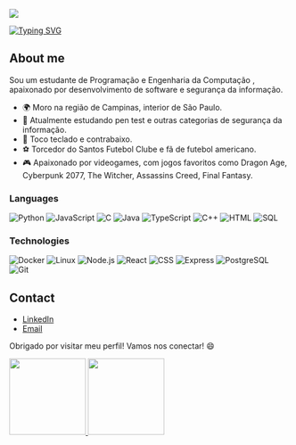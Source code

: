 [![](profile.gif)](https://www.seuwebsite.com)

[![Typing SVG](https://readme-typing-svg.demolab.com?font=Fira+Code&size=34&pause=1000&color=247FA7&random=false&width=435&lines=Ol%C3%A1!+Sou+o+Marco%2C;dev+full+stack+e;formando+em;Eng.+da+Computa%C3%A7%C3%A3o)](https://git.io/typing-svg)

## About me

Sou um estudante de Programação e Engenharia da Computação , apaixonado por desenvolvimento de software e segurança da informação.

- 🌍 Moro na região de Campinas, interior de São Paulo.
- 💼 Atualmente estudando pen test e outras categorias de segurança da informação.
- 🎹 Toco teclado e contrabaixo.
- ⚽ Torcedor do Santos Futebol Clube e fã de futebol americano.
- 🎮 Apaixonado por videogames, com jogos favoritos como Dragon Age, Cyberpunk 2077, The Witcher, Assassins Creed, Final Fantasy.

### Languages

![Python](https://img.shields.io/badge/-Python-000?&logo=Python)
![JavaScript](https://img.shields.io/badge/-JavaScript-000?&logo=JavaScript)
![C](https://img.shields.io/badge/-C-000?&logo=C)
![Java](https://img.shields.io/badge/-Java-000?&logo=Java&logoColor=007396)
![TypeScript](https://img.shields.io/badge/-TypeScript-000?&logo=TypeScript)
![C++](https://img.shields.io/badge/-C++-000?&logo=c%2b%2b&logoColor=00599C)
![HTML](https://img.shields.io/badge/-HTML-000?&logo=HTML5)
![SQL](https://img.shields.io/badge/-SQL-000?&logo=MySQL)

### Technologies

![Docker](https://img.shields.io/badge/-Docker-000?&logo=Docker)
![Linux](https://img.shields.io/badge/-Linux-000?&logo=Linux)
![Node.js](https://img.shields.io/badge/-Node.js-000?&logo=node.js)
![React](https://img.shields.io/badge/-React-000?&logo=React)
![CSS](https://img.shields.io/badge/-CSS-000?&logo=CSS3)
![Express](https://img.shields.io/badge/-Express-000?&logo=express)
![PostgreSQL](https://img.shields.io/badge/-PostgreSQL-000?&logo=postgresql)
![Git](https://img.shields.io/badge/-Git-000?&logo=Git)
<!--
## Projects

### API ToDo List (https://github.com/marcopezzote/task-management-api)
Lista de tarefas com funcionalidades para auxiliar pessoas com TDAH.

### [Nome do Projeto 2](https://github.com/seuusuario/projeto2)
Descrição breve do projeto 2.

### [Nome do Projeto 3](https://github.com/seuusuario/projeto3)
Descrição breve do projeto 3. -->

## Contact

- [LinkedIn](https://www.linkedin.com/in/marcopezzote)
- [Email](mailto:pezzote@gmail.com)


Obrigado por visitar meu perfil! Vamos nos conectar! 😄

<a href="https://github.com/marcopezzote">
  <img height="137px" src="https://github-readme-stats.vercel.app/api?username=marcopezzote&hide_title=true&hide_border=true&show_icons=true&include_all_commits=true&count_private=true&line_height=21&text_color=00ff00&icon_color=00ff00&bg_color=0,000000,001100,002200&theme=dark" />
  <img height="137px" src="https://github-readme-stats.vercel.app/api/top-langs/?username=marcopezzote&hide=html&hide_title=true&hide_border=true&layout=compact&langs_count=6&exclude_repo=comp426,Redventures-Movie-Quotes&text_color=00ff00&icon_color=00ff00&bg_color=0,000000,001100,002200&theme=dark" />
</a>


